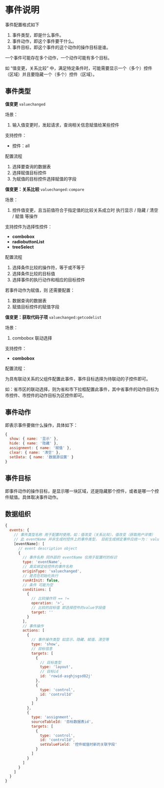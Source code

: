 # 事件说明

事件配置格式如下

1. 事件类型，即是什么事件。
1. 事件动作，即这个事件要干什么。
1. 事件目标，即这个事件的这个动作的操作目标是谁。

一个事件可能存在多个动作，一个动作可能有多个目标。

如 “值变更，关系比较” 中，满足特定条件时，可能需要显示一个（多个）控件（区域）并且要隐藏一个（多个）控件（区域）。

## 事件类型

**值变更** `valuechanged`

场景：

1. 输入值变更时，发起请求，查询相关信息赋值给某些控件

支持控件：

- 控件：all

配置流程

1. 选择要查询的数据表
2. 选择赋值目标控件
3. 为赋值的目标控件选择赋值的字段
  
**值变更：关系比较** `valuechanged:compare`

场景：

1. 控件值变更，且当前值符合于指定值的比较关系成立时 执行显示 / 隐藏 / 清空 / 赋值 等操作

支持控件为选择性控件：

- **combobox**
- **radiobuttonList**
- **treeSelect**

配置流程

1. 选择条件比较的操作符，等于或不等于
2. 选择条件比较的目标值
3. 选择事件的执行动作和相应的目标控件

若事件动作为赋值，则 还需要配置：

1. 数据查询的数据表
2. 赋值目标控件的赋值字段

**值变更：获取代码子项** `valuechanged:getcodelist`

场景：

1. combobox 联动选择

支持控件：

- **combobox**
  
配置流程：

为具有联动关系的父组件配置此事件，事件目标选择为待联动的子控件即可。

如：省市区的联动选择，则为省和市下拉框配置此事件，其中省事件的动作目标为市控件、市控件的动作目标为区控件即可。

## 事件动作

即表示事件要做什么操作，具体如下：

```js
{
  show: { name: '显示' },
  hide: { name: '隐藏' },
  assignment: { name: '赋值' },
  clear: { name: '清空' },
  setData: { name: '数据源设置' }
}
```

## 事件目标

即事件动作的操作目标，是显示哪一块区域，还是隐藏那个控件，或者是哪一个控件赋值。具体取决事件动作。

## 数据组织

```js
{
  events: {
    // 事件类型名称 用于配置时使用，如：值改变（关系比较）、值改变（获取用户详情）
    // 此 eventName 并非生成时控件上的事件类型， 目前生成绑定事件应统一为： valueChanged
    [eventName]: [
      // event description object
      {
        // 事件名称 同外部的 eventName 仅用于配置时的标识
        type: 'eventName',
        // 真实绑定给控件的事件名称
        originType: 'valuechanged',
        // 是否在初始化执行
        runAtInit: false,
        // 条件 可能为空
        conditions: [
          {
            // 比较操作符 == !=
            operation: '>',
            // 比较的目标值 即选择控件的value字段值
            target: ''
          }
        ],
        // 事件操作
        actions: [
          {
            // 事件操作类型 如显示、隐藏、赋值、清空等
            type: 'show',
            // 目标信息
            targets: [
              {
                // 目标类型
                type: 'layout',
                // 目标id
                id: 'rowid-asghjsgsd82j'
              },
              {
                type: 'control',
                id: 'controlId'
              }
            ]
          },
          {
            type: 'assignment',
            sourceTableId: '目标数据表id',
            targets: [
              {
                type: 'control',
                id: 'controlId',
                setValueField: '控件赋值时新的关联字段'
              }
            ]
          }
        ]
      }
    ]
  }
}
```
